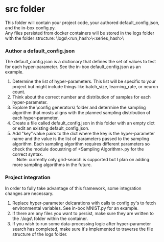 # src folder

This folder will contain your project code, your authored default_config.json, and the in-box config.py.  
Any files persisted from docker containers will be stored in the logs folder with the folder structure: \\logs\\\<run_hash\>\\\<series_hash\>\\  

### Author a default_config.json

The default_config.json is a dictionary that defines the set of values to test for each hyper-parameter. See the in-box default_config.json as an example.  

1. Determine the list of hyper-parameters. This list will be specific to your project but might include things like batch_size, learning_rate, or neuron count.  
2. Think about the correct number and distribution of samples for each hyper-parameter.  
3. Explore the \\config generators\\ folder and determine the sampling algorithm that mosts aligns with the planned sampling distribution of each hyper-parameter.  
4. Create a file called default_config.json in this folder with an empty dict or edit an existing default_config.json.  
5. Add "key":value pairs to the dict where the key is the hyper-parameter name and the value is the list of parameters passed to the sampling algorithm. Each sampling algorithm requires different parameters so check the module docustring of \<Sampling Algorithm\>.py for the correct syntax.  
&emsp;Note: currently only grid-search is supported but I plan on adding more sampling algorithms in the future.  

### Project integration

In order to fully take advantage of this framework, some integration changes are necessary.  
1. Replace hyper-parameter delcarations with calls to config.py's to fetch environmental variables. See in-box MNIST.py for an example.  
2. If there are any files you want to persist, make sure they are written to the .\logs\ folder within the container.  
3. If you wish to run some data-processing logic after hyper-parameter search has completed, make sure it's implemented to traverse the file structure of the logs folder.  
